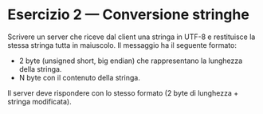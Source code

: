 # Esercizio 2 — Conversione stringhe

Scrivere un server che riceve dal client una stringa in UTF-8 e restituisce la stessa stringa tutta in maiuscolo.
Il messaggio ha il seguente formato:

- 2 byte (unsigned short, big endian) che rappresentano la lunghezza della stringa.
- N byte con il contenuto della stringa.

Il server deve rispondere con lo stesso formato (2 byte di lunghezza + stringa modificata).
